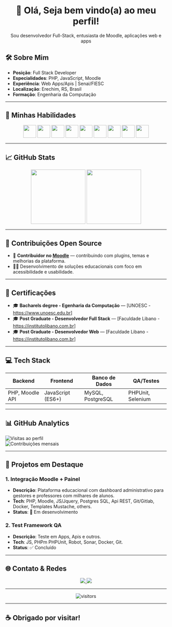 <h1 align="center">👋 Olá, Seja bem vindo(a) ao meu perfil!</h1>

<p align="center">Sou desenvolvedor Full-Stack, entusiasta de Moodle, aplicações web e apps</p>

## 🛠️ Sobre Mim

- **Posição**: Full Stack Developer  
- **Especialidades**: PHP, JavaScript, Moodle  
- **Experiência**: Web Apps/Apis | Senai/FIESC
- **Localização**: Erechim, RS, Brasil  
- **Formação**: Engenharia da Computação

---

## 🚀 Minhas Habilidades

<div align="center">
  <img src="https://cdn.jsdelivr.net/gh/devicons/devicon/icons/html5/html5-original.svg" height="40" width="40" />
  <img src="https://cdn.jsdelivr.net/gh/devicons/devicon/icons/css3/css3-original.svg" height="40" width="40" />
  <img src="https://cdn.jsdelivr.net/gh/devicons/devicon/icons/javascript/javascript-original.svg" height="40" width="40" />
  <img src="https://cdn.jsdelivr.net/gh/devicons/devicon/icons/php/php-original.svg" height="40" width="40" />
  <img src="https://cdn.jsdelivr.net/gh/devicons/devicon/icons/postgresql/postgresql-original.svg" height="40" width="40" />
  <img src="https://cdn.jsdelivr.net/gh/devicons/devicon/icons/linux/linux-original.svg" height="40" width="40" />
  <img src="https://cdn.jsdelivr.net/gh/devicons/devicon/icons/docker/docker-original.svg" height="40" width="40" />
  <img src="https://cdn.jsdelivr.net/gh/devicons/devicon/icons/git/git-original.svg" height="40" width="40" />
  <img src="https://cdn.jsdelivr.net/gh/devicons/devicon/icons/bash/bash-original.svg" height="40" width="40" />
</div>

---

## 📈 GitHub Stats

<div align="center">
  <img height="170" src="https://github-readme-stats.vercel.app/api?username=JeanSotoriva&theme=tokyonight&show_icons=true&hide_border=true" />
  <img height="170" src="https://github-readme-stats.vercel.app/api/top-langs/?username=JeanSotoriva&layout=compact&theme=tokyonight&hide_border=true" />
</div>

---

## 🧩 Contribuições Open Source

- 🧡 **Contribuidor no [Moodle](https://moodle.org/)** — contribuindo com plugins, temas e melhorias da plataforma.
- 👨‍🏫 Desenvolvimento de soluções educacionais com foco em acessibilidade e usabilidade.

---

## 💼 Certificações

- 🎓 **Bacharels degree - Egenharia da Computação** — [UNOESC - https://www.unoesc.edu.br]  
- 🎓 **Post Graduate - Desenvolvedor Full Stack** — [Faculdade Libano - https://institutolibano.com.br]  
- 🎓 **Post Graduate - Desenvolvedor Web** — [Faculdade Libano - https://institutolibano.com.br]

---

## 💻 Tech Stack

| Backend         | Frontend         | Banco de Dados     | QA/Testes        |
|----------------|------------------|--------------------|------------------|
| PHP, Moodle API| JavaScript (ES6+)| MySQL, PostgreSQL  | PHPUnit, Selenium|

---

## 📊 GitHub Analytics

![Visitas ao perfil](https://komarev.com/ghpvc/?username=SeuUsuario&color=blueviolet)  
![Contribuições mensais](https://github-readme-activity-graph.cyclic.app/graph?username=SeuUsuario&theme=react-dark&bg_color=000000)  

---

## 🚀 Projetos em Destaque

### 1. Integração Moodle + Painel
- **Descrição**: Plataforma educacional com dashboard administrativo para gestores e professores com milhares de alunos.
- **Tech**: PHP, Moodle, JS/Jquery, Postgres SQL, Api REST, Git/Gitlab, Docker, Templates Mustache, others.
- **Status**: 🚧 Em desenvolvimento

### 2. Test Framework QA
- **Descrição**: Teste em Apps, Apis e outros.
- **Tech**: JS, PHPm PHPUnit, Robot, Sonar, Docker, Git.
- **Status**: ✅ Concluído

---

## 🌐 Contato & Redes

<div align="center">
  <a href="https://www.linkedin.com/in/jean-sotoriva-7b4442142/" target="_blank">
    <img src="https://img.shields.io/badge/-LinkedIn-0A66C2?style=for-the-badge&logo=linkedin&logoColor=white" />
  </a>
  <a href="mailto:jean.sotoriva@email.com">
    <img src="https://img.shields.io/badge/-Gmail-D14836?style=for-the-badge&logo=gmail&logoColor=white" />
  </a>
</div>

---

<p align="center">
  <img src="https://komarev.com/ghpvc/?username=SeuUsuario&style=flat-square&color=blue" alt="visitors"/>
</p>

---

## ☕ Obrigado por visitar!
